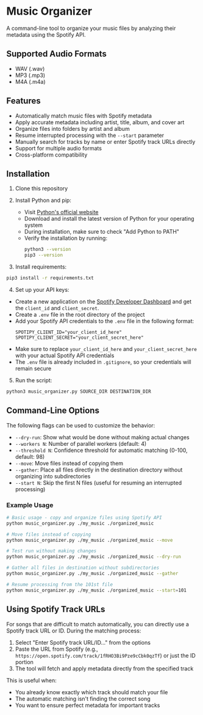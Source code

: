 # Music Organizer

A command-line tool to organize your music files by analyzing their metadata using the Spotify API.

## Supported Audio Formats

- WAV (.wav)
- MP3 (.mp3)
- M4A (.m4a)

## Features

- Automatically match music files with Spotify metadata
- Apply accurate metadata including artist, title, album, and cover art
- Organize files into folders by artist and album
- Resume interrupted processing with the `--start` parameter
- Manually search for tracks by name or enter Spotify track URLs directly
- Support for multiple audio formats
- Cross-platform compatibility

## Installation

1. Clone this repository

2. Install Python and pip:
   - Visit [Python's official website](https://www.python.org/downloads/)
   - Download and install the latest version of Python for your operating system
   - During installation, make sure to check "Add Python to PATH"
   - Verify the installation by running:
     ```bash
     python3 --version
     pip3 --version
     ```

3. Install requirements:

```bash
pip3 install -r requirements.txt
```

4. Set up your API keys:

- Create a new application on the [Spotify Developer Dashboard](https://developer.spotify.com/dashboard/applications) and get the `client_id` and `client_secret`.
- Create a `.env` file in the root directory of the project
- Add your Spotify API credentials to the `.env` file in the following format:
  ```
  SPOTIPY_CLIENT_ID="your_client_id_here"
  SPOTIPY_CLIENT_SECRET="your_client_secret_here"
  ```
- Make sure to replace `your_client_id_here` and `your_client_secret_here` with your actual Spotify API credentials
- The `.env` file is already included in `.gitignore`, so your credentials will remain secure

5. Run the script:

```bash
python3 music_organizer.py SOURCE_DIR DESTINATION_DIR
```

## Command-Line Options

The following flags can be used to customize the behavior:

- `--dry-run`: Show what would be done without making actual changes
- `--workers N`: Number of parallel workers (default: 4)
- `--threshold N`: Confidence threshold for automatic matching (0-100, default: 98)
- `--move`: Move files instead of copying them
- `--gather`: Place all files directly in the destination directory without organizing into subdirectories
- `--start N`: Skip the first N files (useful for resuming an interrupted processing)

### Example Usage

```bash
# Basic usage - copy and organize files using Spotify API
python music_organizer.py ./my_music ./organized_music

# Move files instead of copying
python music_organizer.py ./my_music ./organized_music --move

# Test run without making changes
python music_organizer.py ./my_music ./organized_music --dry-run

# Gather all files in destination without subdirectories
python music_organizer.py ./my_music ./organized_music --gather

# Resume processing from the 101st file
python music_organizer.py ./my_music ./organized_music --start=101
```

## Using Spotify Track URLs

For songs that are difficult to match automatically, you can directly use a Spotify track URL or ID. During the matching process:

1. Select "Enter Spotify track URL/ID..." from the options
2. Paste the URL from Spotify (e.g., `https://open.spotify.com/track/1fRHO3Bi9Pze9cCbk0qzTf`) or just the ID portion
3. The tool will fetch and apply metadata directly from the specified track

This is useful when:
- You already know exactly which track should match your file
- The automatic matching isn't finding the correct song
- You want to ensure perfect metadata for important tracks
